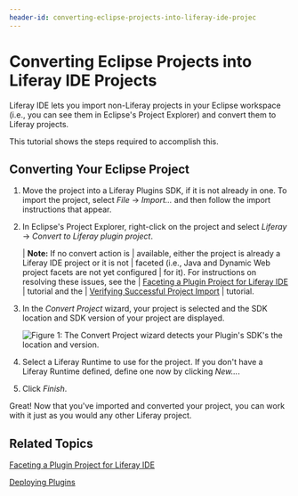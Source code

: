 ```yaml
---
header-id: converting-eclipse-projects-into-liferay-ide-projec
---
```


# Converting Eclipse Projects into Liferay IDE Projects

Liferay IDE lets you import non-Liferay projects in your Eclipse workspace
(i.e., you can see them in Eclipse's Project Explorer) and convert them to
Liferay projects.

This tutorial shows the steps required to accomplish this. 

## Converting Your Eclipse Project

1.  Move the project into a Liferay Plugins SDK, if it is not already in one. 
    To import the project, select *File* &rarr; *Import...* and then follow the 
    import instructions that appear.

2.  In Eclipse's Project Explorer, right-click on the project and select
    *Liferay* &rarr; *Convert to Liferay plugin project*. 

    | **Note:** If no convert action is
    | available, either the project is already a Liferay IDE project or it is not
    | faceted (i.e., Java and Dynamic Web project facets are not yet configured
    | for it). For instructions on resolving these issues, see the
    | [Faceting a Plugin Project for Liferay IDE](/docs/6-2/tutorials/-/knowledge_base/t/faceting-a-plugin-project-for-liferay-ide)
    | tutorial and the
    | [Verifying Successful Project Import](/docs/6-2/tutorials/-/knowledge_base/t/verifying-successful-project-import)
    | tutorial.

3.  In the *Convert Project* wizard, your project is selected and the SDK
    location and SDK version of your project are displayed.

    ![Figure 1: The *Convert Project* wizard detects your Plugin's SDK's the location and version.](../../images/ide-convert-plugin-project.png)

4.  Select a Liferay Runtime to use for the project. If you don't have a
    Liferay Runtime defined, define one now by clicking *New...*. 

5.  Click *Finish*. 

Great! Now that you've imported and converted your project, you can work with it 
just as you would any other Liferay project.

## Related Topics

[Faceting a Plugin Project for Liferay IDE](/docs/6-2/tutorials/-/knowledge_base/t/faceting-a-plugin-project-for-liferay-ide)

[Deploying Plugins](/docs/6-2/tutorials/-/knowledge_base/t/deploying-plugins)

